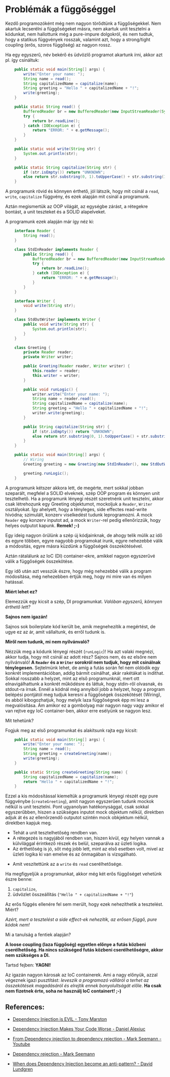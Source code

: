 # Problémák a függőséggel

Kezdő programozóként még nem nagyon törődtünk a függőségekkel.
Nem akartuk lecserélni a függőségeket másra, nem akartuk unit tesztelni a kódunkat, nem hallottunk még a pure-impure dolgokról, és nem tudtuk, hogy a statikus függvények rosszak, valamint azt, hogy a strong/tight coupling (erős, szoros függőség) az nagyon rossz.

Ha egy egyszerű, név bekérő és üdvözlő programot akartunk írni, akkor azt pl. így csináltuk:

```java
    public static void main(String[] args) {
        write("Enter your name: ");
        String name = read();
        String capitalizedName = capitalize(name);
        String greeting = "Hello " + capitalizedName + "!";
        write(greeting);
    }

    public static String read() {
        BufferedReader br = new BufferedReader(new InputStreamReader(System.in));
        try {
            return br.readLine();
        } catch (IOException e) {
            return "ERROR: " + e.getMessage();
        }
    }

    public static void write(String str) {
        System.out.println(str);
    }

    public static String capitalize(String str) {
        if (str.isEmpty()) return "UNKNOWN";
        else return str.substring(0, 1).toUpperCase() + str.substring(1);
    }
```

A programunk rövid és könnyen érthető, jól látszik, hogy mit csinál a `read`, `write`, `capitalize` függvény, és ezek alapján mit csinál a programunk.

Aztán megismertük az OOP világát, az egységbe zárást, a rétegekre bontást, a unit teszteket és a SOLID alapelveket.

A programunk ezek alapján már így néz ki:
```java
    interface Reader {
        String read();
    }
```

```java
    class StdInReader implements Reader {
        public String read() {
            BufferedReader br = new BufferedReader(new InputStreamReader(System.in));
            try {
                return br.readLine();
            } catch (IOException e) {
                return "ERROR: " + e.getMessage();
            }
        }
    }
```

```java
    interface Writer {
        void write(String str);
    }
```

```java
    class StdOutWriter implements Writer {
        public void write(String str) {
            System.out.println(str);
        }
    }
```

```java
    class Greeting {
        private Reader reader;
        private Writer writer;

        public Greeting(Reader reader, Writer writer) {
            this.reader = reader;
            this.writer = writer;
        }

        public void runLogic() {
            writer.write("Enter your name: ");
            String name = reader.read();
            String capitalizedName = capitalize(name);
            String greeting = "Hello " + capitalizedName + "!";
            writer.write(greeting);
        }

        public String capitalize(String str) {
            if (str.isEmpty()) return "UNKNOWN";
            else return str.substring(0, 1).toUpperCase() + str.substring(1);
        }
    }
```

```java
    public static void main(String[] args) {
        // Wiring
        Greeting greeting = new Greeting(new StdInReader(), new StdOutWriter());

        greeting.runLogic();
    }
```

A programunk kétszer akkora lett, de megérte, mert sokkal jobban szeparált, megfelel a SOLID elveknek, szép OOP program és könnyen unit tesztelhető.
Ha a programunk lényegi részét szeretnénk unit tesztelni, akkor csak létrehozunk egy Greeting objektumot, mockoljuk a `Reader`, `Writer` osztályokat.
Így ahelyett, hogy a tényleges, side effectes read-write hívódna; szimulált, konzerv viselkedést tudunk leprogramozni. A mock `Reader` egy konzerv inputot ad, a mock `Writer`-rel pedig ellenőrizzük, hogy helyes outputot kapunk. **Remek! ;-)**

Egy ideig nagyon örülünk a szép új kódjainknak, de ahogy telik múlik az idő és egyre többen, egyre nagyobb programokat írunk, egyre nehezebbé válik a módosítás, egyre másra küzdünk a függőségek összekötésével.

Aztán rátalálunk az IoC (DI) container-ekre, amikkel nagyon egyszerűvé válik a függőségek összekötése.

Egy idő után azt vesszük észre, hogy még nehezebbé válik a program módosítása, még nehezebben értjük meg, hogy mi mire van és milyen hatással.

**Miért lehet ez?**

Elemezzük egy kicsit a szép, DI programunkat.
*Valóban egyszerű, könnyen érthető lett?*

**Sajnos nem igazán!**

Sajnos sok boilerplate kód került be, amik megnehezítik a megértést, de ugye ez az ár, amit vállaltunk, és erről tudunk is.

**Miről nem tudunk, mi nem nyilvánvaló?**

Nézzük meg a kódunk lényegi részét (`runLogic`)! Ha azt valaki megnézi, akkor tudja, hogy mit csinál az adott rész?
Sajnos nem, és ez elsőre nem nyilvánvaló!
**A `Reader` és a `Writer` sorokról nem tudjuk, hogy mit csinálnak ténylegesen.** Sejtelmünk lehet, de amíg a futás során fel nem oldódik egy konkrét implementációban, addig bármit csinálhat, akár rakétákat is indíthat. Sokkal rosszabb a helyzet, mint az első programunknál, mert ott elnavigálhattunk a konkrét működésre és láttuk, hogy stdin-ről olvasnak, és stdout-ra írnak.
Ennél a kódnál még annyiból jobb a helyzet, hogy a program belépési pontjától meg tudjuk keresni a függőségek összekötését (Wiring), és abból kibogozhatjuk, hogy melyik laza függőségnek épp mi lesz a megvalósítása. Ám amikor ez a gombolyag már nagyon nagy vagy amikor el van rejtve egy IoC container-ben, akkor erre esélyünk se nagyon lesz.

Mit tehetünk?

Fogjuk meg az első programunkat és alakítsunk rajta egy kicsit:
```java
    public static void main(String[] args) {
        write("Enter your name: ");
        String name = read();
        String greeting = createGreeting(name);
        write(greeting);
    }

    public static String createGreeting(String name) {
        String capitalizedName = capitalize(name);
        return "Hello " + capitalizedName + "!";
    }
```

Ezzel a kis módosítással kiemeltük a programunk lényegi részét egy pure függvénybe (`createGreeting`), amit nagyon egyszerűen tudunk mockok nélkül is unit tesztelni. Pont ugyanolyan hatékonysággal, csak sokkal egyszerűbben, hiszen a szükséges inputot mock objektum nélkül, direktben adjuk át és az ellenőrzendő outputot szintén mock obkjektum nélkül, direktben kapjuk meg.

* Tehát a unit tesztelhetőség rendben van.
* A rétegezés is nagyjából rendben van, hiszen kívül, egy helyen vannak a külvilággal érintkező részek és belül, szeparálva az üzleti logika.
* Az érthetőség is jó, sőt még jobb lett, mint az első esetben volt, mivel az üzleti logika ki van emelve és az önmagában is vizsgálható.
- Amit veszítettünk az a `write` és `read` cserélhetősége.

Ha megfigyeljük a programunkat, akkor még két erős függőséget vehetünk észre benne:

1. `capitalize`,
2. üdvözlet összeállítás (`"Hello " + capitalizedName + "!"`)

Az erős függés ellenére fel sem merült, hogy ezek nehezíthetik a tesztelést.
Miért?

*Azért, mert a tesztelést a side effect-ek nehezítik, az erősen függő, pure kódok nem!*

Mi a tanulság a fentiek alapján?

**A loose coupling (laza függőség) egyetlen előnye a futás közbeni cserélhetőség. Ha nincs szükséged futás közbeni cserélhetőségre, akkor nem szükséges a DI.**

Tartsd fejben: **YAGNI!**

Az igazán nagyon károsak az IoC containerek. Ami a nagy előnyük, azzal végeznek igazi pusztítást: *leveszik a programozó válláról a terhet az összekötések magadásáról és elrejtik ennek bonyolultságát előle*.
**Ha csak nem fizetnek érte, soha ne használj IoC containert! ;-)**

## References:

* [Dependency Injection is EVIL - Tony Marston](http://www.tonymarston.net/php-mysql/dependency-injection-is-evil.html)

* [Dependency Injection Makes Your Code Worse - Daniel Alexiuc](https://dzone.com/articles/dependency-injection-makes)

* [From Dependency injection to dependency rejection - Mark Seemann - Youtube](https://www.youtube.com/watch?v=cxs7oLGrxQ4)

* [Dependency rejection - Mark Seemann](http://blog.ploeh.dk/2017/02/02/dependency-rejection/)

* [When does Dependency Injection become an anti-pattern? - David Lundgren](http://davidscode.com/blog/2015/04/17/when-does-dependency-injection-become-an-anti-pattern/)

